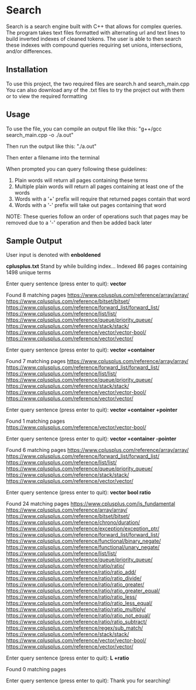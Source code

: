 # Search

Search is a search engine built with C++ that allows for complex queries.
The program takes text files formatted with alternating url and text lines to build inverted indexes of cleaned tokens.
The user is able to then search these indexes with compound queries requiring set unions, intersections, and/or differences.

## Installation

To use this project, the two required files are search.h and search_main.cpp
You can also download any of the .txt files to try the project out with them or to view the required formatting 

## Usage

To use the file, you can compile an output file like this:
"g++/gcc search_main.cpp -o ./a.out"

Then run the output like this:
"./a.out"

Then enter a filename into the terminal

When prompted you can query following these guidelines:
1) Plain words will return all pages containing these terms
2) Multiple plain words will return all pages containing at least one of the words
3) Words with a '+' prefix will require that returned pages contain that word
4) Words with a '-' prefix will take out pages containing that word

NOTE: These queries follow an order of operations such that pages may be removed due to a '-' operation and then be added back later

## Sample Output

User input is denoted with **enboldened**

**cplusplus.txt**
Stand by while building index...
Indexed 86 pages containing 1498 unique terms

Enter query sentence (press enter to quit):  **vector**

Found 8 matching pages
https://www.cplusplus.com/reference/array/array/
https://www.cplusplus.com/reference/bitset/bitset/
https://www.cplusplus.com/reference/forward_list/forward_list/
https://www.cplusplus.com/reference/list/list/
https://www.cplusplus.com/reference/queue/priority_queue/
https://www.cplusplus.com/reference/stack/stack/
https://www.cplusplus.com/reference/vector/vector-bool/
https://www.cplusplus.com/reference/vector/vector/

Enter query sentence (press enter to quit): **vector +container**

Found 7 matching pages
https://www.cplusplus.com/reference/array/array/
https://www.cplusplus.com/reference/forward_list/forward_list/
https://www.cplusplus.com/reference/list/list/
https://www.cplusplus.com/reference/queue/priority_queue/
https://www.cplusplus.com/reference/stack/stack/
https://www.cplusplus.com/reference/vector/vector-bool/
https://www.cplusplus.com/reference/vector/vector/

Enter query sentence (press enter to quit): **vector +container +pointer**

Found 1 matching pages
https://www.cplusplus.com/reference/vector/vector-bool/

Enter query sentence (press enter to quit): **vector +container -pointer**

Found 6 matching pages
https://www.cplusplus.com/reference/array/array/
https://www.cplusplus.com/reference/forward_list/forward_list/
https://www.cplusplus.com/reference/list/list/
https://www.cplusplus.com/reference/queue/priority_queue/
https://www.cplusplus.com/reference/stack/stack/
https://www.cplusplus.com/reference/vector/vector/

Enter query sentence (press enter to quit): **vector bool ratio**

Found 24 matching pages
https://www.cplusplus.com/is_fundamental
https://www.cplusplus.com/reference/array/array/
https://www.cplusplus.com/reference/bitset/bitset/
https://www.cplusplus.com/reference/chrono/duration/
https://www.cplusplus.com/reference/exception/exception_ptr/
https://www.cplusplus.com/reference/forward_list/forward_list/
https://www.cplusplus.com/reference/functional/binary_negate/
https://www.cplusplus.com/reference/functional/unary_negate/
https://www.cplusplus.com/reference/list/list/
https://www.cplusplus.com/reference/queue/priority_queue/
https://www.cplusplus.com/reference/ratio/ratio/
https://www.cplusplus.com/reference/ratio/ratio_add/
https://www.cplusplus.com/reference/ratio/ratio_divide/
https://www.cplusplus.com/reference/ratio/ratio_greater/
https://www.cplusplus.com/reference/ratio/ratio_greater_equal/
https://www.cplusplus.com/reference/ratio/ratio_less/
https://www.cplusplus.com/reference/ratio/ratio_less_equal/
https://www.cplusplus.com/reference/ratio/ratio_multiply/
https://www.cplusplus.com/reference/ratio/ratio_not_equal/
https://www.cplusplus.com/reference/ratio/ratio_subtract/
https://www.cplusplus.com/reference/regex/sub_match/
https://www.cplusplus.com/reference/stack/stack/
https://www.cplusplus.com/reference/vector/vector-bool/
https://www.cplusplus.com/reference/vector/vector/

Enter query sentence (press enter to quit): **L +ratio**

Found 0 matching pages

Enter query sentence (press enter to quit): 
Thank you for searching!
